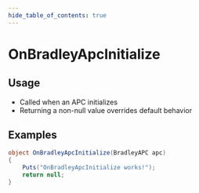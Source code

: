 ```yaml
---
hide_table_of_contents: true
---
```


# OnBradleyApcInitialize

## Usage

* Called when an APC initializes
* Returning a non-null value overrides default behavior

## Examples

```csharp title=""
object OnBradleyApcInitialize(BradleyAPC apc)
{
    Puts("OnBradleyApcInitialize works!");
    return null;
}
```
